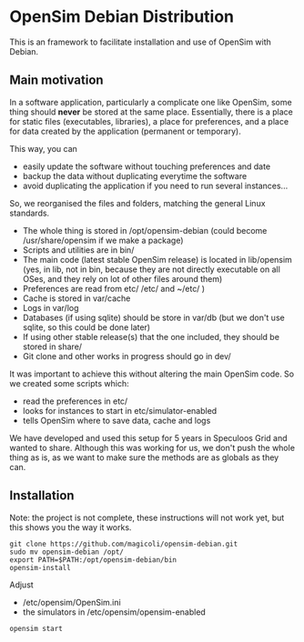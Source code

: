 OpenSim Debian Distribution
===========================

This is an framework to facilitate installation and use of OpenSim with Debian.

Main motivation
---------------

In a software application, particularly a complicate one like OpenSim, some
thing should **never** be stored at the same place. Essentially, there is a place
for static files (executables, libraries), a place for preferences, and a place
for data created by the application (permanent or temporary).

This way, you can
  - easily update the software without touching preferences and date
  - backup the data without duplicating everytime the software
  - avoid duplicating the application if you need to run several instances...

So, we reorganised the files and folders, matching the general Linux standards.
  - The whole thing is stored in /opt/opensim-debian (could become
  /usr/share/opensim if we make a package)
  - Scripts and utilities are in bin/
  - The main code (latest stable OpenSim release) is located in lib/opensim
  (yes, in lib, not in bin, because they are not directly executable on all OSes,
  and they rely on lot of other files around them)
  - Preferences are read from etc/ /etc/ and ~/etc/ )
  - Cache is stored in var/cache
  - Logs in var/log
  - Databases (if using sqlite) should be store in var/db (but we don't use
  sqlite, so this could be done later)
  - If using other stable release(s) that the one included, they should be
  stored in share/
  - Git clone and other works in progress should go in dev/

It was important to achieve this without altering the main OpenSim code.
So we created some scripts which: 
  - read the preferences in etc/
  - looks for instances to start in etc/simulator-enabled
  - tells OpenSim where to save data, cache and logs

We have developed and used this setup for 5 years in Speculoos Grid 
and wanted to share. Although this was working for us, we don't push the whole
thing as is, as we want to make sure the methods are as globals as they can.

Installation
------------

Note: the project is not complete, these instructions will not work yet, but
this shows you the way it works.

```shell
git clone https://github.com/magicoli/opensim-debian.git
sudo mv opensim-debian /opt/
export PATH=$PATH:/opt/opensim-debian/bin
opensim-install
```

Adjust 
  - /etc/opensim/OpenSim.ini 
  - the simulators in /etc/opensim/opensim-enabled 

```shell
opensim start
```
